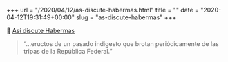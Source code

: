 +++
url = "/2020/04/12/as-discute-habermas.html"
title = ""
date = "2020-04-12T19:31:49+00:00"
slug = "as-discute-habermas"
+++

📎 [Así discute Habermas](https://elpais.com/cultura/2020/04/08/babelia/1586361642_479728.html)

> “…eructos de un pasado indigesto que brotan periódicamente de las tripas de la República Federal.”
